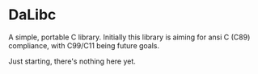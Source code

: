 DaLibc
======
A simple, portable C library.
Initially this library is aiming for ansi C (C89) compliance, with C99/C11 being future goals. 

Just starting, there's nothing here yet.
